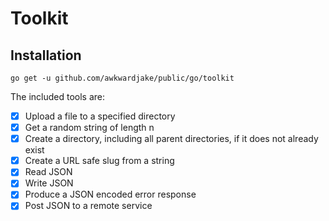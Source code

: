 # Toolkit

## Installation

`go get -u github.com/awkwardjake/public/go/toolkit`

The included tools are:

- [x] Upload a file to a specified directory
- [x] Get a random string of length n
- [x] Create a directory, including all parent directories, if it does not already exist
- [x] Create a URL safe slug from a string
- [x] Read JSON
- [x] Write JSON
- [x] Produce a JSON encoded error response
- [x] Post JSON to a remote service